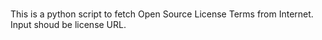 # 

This is a python script to fetch Open Source License Terms from Internet. Input shoud be license URL.
